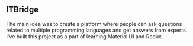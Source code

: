 ## ITBridge
The main idea was to create a platform where people can ask 
questions related to multiple programming languages and 
get answers from experts. I've built this project as a part of
learning Material UI and Redux.

### 